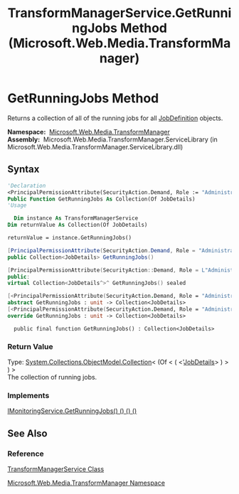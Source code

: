 ﻿---
title: TransformManagerService.GetRunningJobs Method  (Microsoft.Web.Media.TransformManager)
TOCTitle: GetRunningJobs Method
ms:assetid: M:Microsoft.Web.Media.TransformManager.TransformManagerService.GetRunningJobs
ms:mtpsurl: https://msdn.microsoft.com/en-us/library/microsoft.web.media.transformmanager.transformmanagerservice.getrunningjobs(v=VS.90)
ms:contentKeyID: 35521050
ms.date: 06/14/2012
mtps_version: v=VS.90
f1_keywords:
- Microsoft.Web.Media.TransformManager.TransformManagerService.GetRunningJobs
dev_langs:
- csharp
- jscript
- vb
- FSharp
- cpp
api_location:
- Microsoft.Web.Media.TransformManager.ServiceLibrary.dll
api_name:
- Microsoft.Web.Media.TransformManager.TransformManagerService.GetRunningJobs
api_type:
- Managed
topic_type:
- apiref
- kbSyntax
product_family_name: VS
ROBOTS: INDEX,FOLLOW
---

# GetRunningJobs Method

Returns a collection of all of the running jobs for all [JobDefinition](jobdefinition-class-microsoft-web-media-transformmanager.md) objects.

**Namespace:**  [Microsoft.Web.Media.TransformManager](microsoft-web-media-transformmanager-namespace.md)  
**Assembly:**  Microsoft.Web.Media.TransformManager.ServiceLibrary (in Microsoft.Web.Media.TransformManager.ServiceLibrary.dll)

## Syntax

```vb
'Declaration
<PrincipalPermissionAttribute(SecurityAction.Demand, Role := "Administrators")> _
Public Function GetRunningJobs As Collection(Of JobDetails)
'Usage

  Dim instance As TransformManagerService
Dim returnValue As Collection(Of JobDetails)

returnValue = instance.GetRunningJobs()
```

```csharp
[PrincipalPermissionAttribute(SecurityAction.Demand, Role = "Administrators")]
public Collection<JobDetails> GetRunningJobs()
```

```cpp
[PrincipalPermissionAttribute(SecurityAction::Demand, Role = L"Administrators")]
public:
virtual Collection<JobDetails^>^ GetRunningJobs() sealed
```

``` fsharp
[<PrincipalPermissionAttribute(SecurityAction.Demand, Role = "Administrators")>]
abstract GetRunningJobs : unit -> Collection<JobDetails> 
[<PrincipalPermissionAttribute(SecurityAction.Demand, Role = "Administrators")>]
override GetRunningJobs : unit -> Collection<JobDetails> 
```

```jscript
  public final function GetRunningJobs() : Collection<JobDetails>
```

### Return Value

Type: [System.Collections.ObjectModel.Collection](https://msdn.microsoft.com/library/ms132397)\< (Of \< ( \<'[JobDetails](jobdetails-class-microsoft-web-media-transformmanager.md)\> ) \> ) \>  
The collection of running jobs.  

### Implements

[IMonitoringService.GetRunningJobs() () () ()](imonitoringservice-getrunningjobs-method-microsoft-web-media-transformmanager.md)  

## See Also

### Reference

[TransformManagerService Class](transformmanagerservice-class-microsoft-web-media-transformmanager.md)

[Microsoft.Web.Media.TransformManager Namespace](microsoft-web-media-transformmanager-namespace.md)


